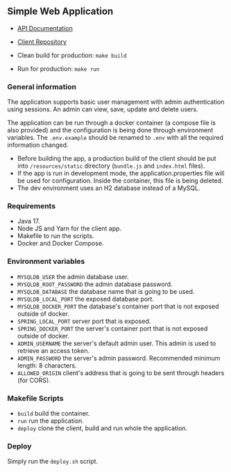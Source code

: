 ## Simple Web Application

- [API Documentation](https://simpleappreactspring.stoplight.io/docs/simple-web-application/af776cba49937-user-database)
- [Client Repository](https://github.com/notsaki/simple-web-application-client)


- Clean build for production: `make build`

- Run for production: `make run`

### General information

The application supports basic user management with admin authentication using sessions. An admin can view, save, 
update and delete users.

The application can be run through a docker container (a compose file is also provided) and the configuration is being 
done through environment variables. The `.env.example` should be renamed to `.env` with all the required information 
changed.

- Before building the app, a production build of the client should be put into `/resources/static` directory (`bundle.js` 
and `index.html` files).
- If the app is run in development mode, the application.properties file will be used for configuration. Inside the 
container, this file is being deleted. 
- The dev environment uses an H2 database instead of a MySQL.

### Requirements

- Java 17.
- Node JS and Yarn for the client app.
- Makefile to run the scripts.
- Docker and Docker Compose.

### Environment variables
- `MYSQLDB_USER` the admin database user.
- `MYSQLDB_ROOT_PASSWORD` the admin database password.
- `MYSQLDB_DATABASE` the database name that is going to be used.
- `MYSQLDB_LOCAL_PORT` the exposed database port.
- `MYSQLDB_DOCKER_PORT` the database's container port that is not exposed outside of docker.
- `SPRING_LOCAL_PORT` server port that is exposed.
- `SPRING_DOCKER_PORT` the server's container port that is not exposed outside of docker.
- `ADMIN_USERNAME` the server's default admin user. This admin is used to retrieve an access token. 
- `ADMIN_PASSWORD` the server's admin password. Recommended minimum length: 8 characters.
- `ALLOWED_ORIGIN` client's address that is going to be sent through headers (for CORS).

### Makefile Scripts

- `build` build the container.
- `run` run the application.
- `deploy` clone the client, build and run whole the application.

### Deploy

Simply run the `deploy.sh` script.